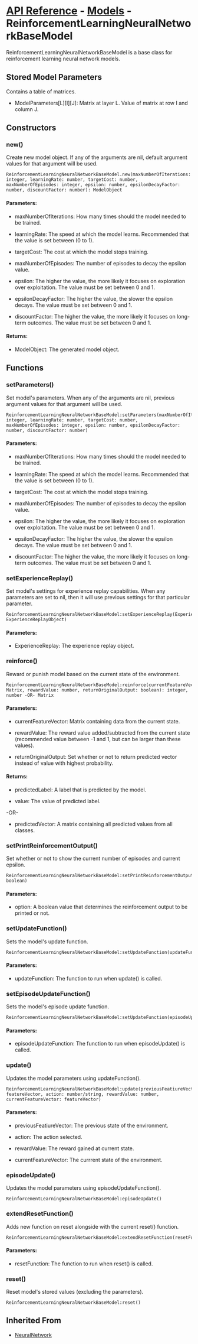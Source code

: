 # [API Reference](../../API.md) - [Models](../Models.md) - ReinforcementLearningNeuralNetworkBaseModel

ReinforcementLearningNeuralNetworkBaseModel is a base class for reinforcement learning neural network models.

## Stored Model Parameters

Contains a table of matrices.  

* ModelParameters[L][I][J]: Matrix at layer L. Value of matrix at row I and column J.

## Constructors

### new()

Create new model object. If any of the arguments are nil, default argument values for that argument will be used.

```
ReinforcementLearningNeuralNetworkBaseModel.new(maxNumberOfIterations: integer, learningRate: number, targetCost: number, maxNumberOfEpisodes: integer, epsilon: number, epsilonDecayFactor: number, discountFactor: number): ModelObject
```

#### Parameters:

* maxNumberOfIterations: How many times should the model needed to be trained.

* learningRate: The speed at which the model learns. Recommended that the value is set between (0 to 1).

* targetCost: The cost at which the model stops training.

* maxNumberOfEpisodes: The number of episodes to decay the epsilon value.

* epsilon: The higher the value, the more likely it focuses on exploration over exploitation. The value must be set between 0 and 1.

* epsilonDecayFactor: The higher the value, the slower the epsilon decays. The value must be set between 0 and 1.

* discountFactor: The higher the value, the more likely it focuses on long-term outcomes. The value must be set between 0 and 1.

#### Returns:

* ModelObject: The generated model object.

## Functions

### setParameters()

Set model's parameters. When any of the arguments are nil, previous argument values for that argument will be used.

```
ReinforcementLearningNeuralNetworkBaseModel:setParameters(maxNumberOfIterations: integer, learningRate: number, targetCost: number, maxNumberOfEpisodes: integer, epsilon: number, epsilonDecayFactor: number, discountFactor: number)
```

#### Parameters:

* maxNumberOfIterations: How many times should the model needed to be trained.

* learningRate: The speed at which the model learns. Recommended that the value is set between (0 to 1).

* targetCost: The cost at which the model stops training.

* maxNumberOfEpisodes: The number of episodes to decay the epsilon value.

* epsilon: The higher the value, the more likely it focuses on exploration over exploitation. The value must be set between 0 and 1.

* epsilonDecayFactor: The higher the value, the slower the epsilon decays. The value must be set between 0 and 1.

* discountFactor: The higher the value, the more likely it focuses on long-term outcomes. The value must be set between 0 and 1.

### setExperienceReplay()

Set model's settings for experience replay capabilities. When any parameters are set to nil, then it will use previous settings for that particular parameter.

```
ReinforcementLearningNeuralNetworkBaseModel:setExperienceReplay(ExperienceReplay: ExperienceReplayObject)
```

#### Parameters:

* ExperienceReplay: The experience replay object.

### reinforce()

Reward or punish model based on the current state of the environment.

```
ReinforcementLearningNeuralNetworkBaseModel:reinforce(currentFeatureVector: Matrix, rewardValue: number, returnOriginalOutput: boolean): integer, number -OR- Matrix
```

#### Parameters:

* currentFeatureVector: Matrix containing data from the current state.

* rewardValue: The reward value added/subtracted from the current state (recommended value between -1 and 1, but can be larger than these values). 

* returnOriginalOutput: Set whether or not to return predicted vector instead of value with highest probability.

#### Returns:

* predictedLabel: A label that is predicted by the model.

* value: The value of predicted label.

-OR-

* predictedVector: A matrix containing all predicted values from all classes.

### setPrintReinforcementOutput()

Set whether or not to show the current number of episodes and current epsilon.

```
ReinforcementLearningNeuralNetworkBaseModel:setPrintReinforcementOutput(option: boolean)
```

#### Parameters:

* option: A boolean value that determines the reinforcement output to be printed or not.

### setUpdateFunction()

Sets the model's update function.

```
ReinforcementLearningNeuralNetworkBaseModel:setUpdateFunction(updateFunction)
```

#### Parameters:

* updateFunction: The function to run when update() is called.

### setEpisodeUpdateFunction()

Sets the model's episode update function.

```
ReinforcementLearningNeuralNetworkBaseModel:setUpdateFunction(episodeUpdateFunction)
```

#### Parameters:

* episodeUpdateFunction: The function to run when episodeUpdate() is called.

### update()

Updates the model parameters using updateFunction().

```
ReinforcementLearningNeuralNetworkBaseModel:update(previousFeatiureVector: featureVector, action: number/string, rewardValue: number, currentFeatureVector: featureVector)
```

#### Parameters:

* previousFeatiureVector: The previous state of the environment.

* action: The action selected.

* rewardValue: The reward gained at current state.

* currentFeatureVector: The currrent state of the environment.

### episodeUpdate()

Updates the model parameters using episodeUpdateFunction().

```
ReinforcementLearningNeuralNetworkBaseModel:episodeUpdate()
```

### extendResetFunction()

Adds new function on reset alongside with the current reset() function. 

```
ReinforcementLearningNeuralNetworkBaseModel:extendResetFunction(resetFunction)
```

#### Parameters:

* resetFunction: The function to run when reset() is called.

### reset()

Reset model's stored values (excluding the parameters).

```
ReinforcementLearningNeuralNetworkBaseModel:reset()
```

## Inherited From

* [NeuralNetwork](NeuralNetwork.md)
